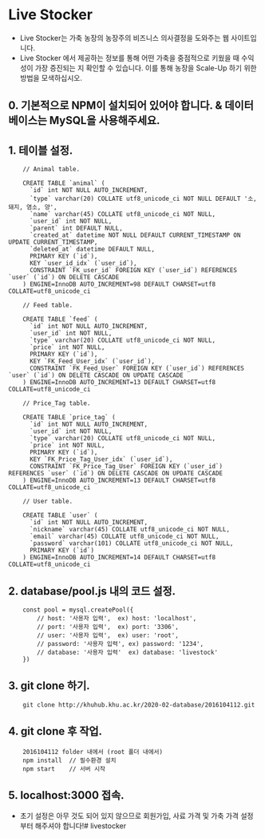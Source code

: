 # Live Stocker
- Live Stocker는 가축 농장의 농장주의 비즈니스 의사결정을 도와주는 웹 사이트입니다.
- Live Stocker 에서 제공하는 정보를 통해 어떤 가축을 중점적으로 키웠을 때 수익성이 가장 증진되는 지 확인할 수 있습니다. 이를 통해 농장을 Scale-Up 하기 위한 방법을 모색하십시오.

## 0. 기본적으로 NPM이 설치되어 있어야 합니다. & 데이터베이스는 MySQL을 사용해주세요.

## 1. 테이블 설정.
```
    // Animal table.
    
    CREATE TABLE `animal` (
      `id` int NOT NULL AUTO_INCREMENT,
      `type` varchar(20) COLLATE utf8_unicode_ci NOT NULL DEFAULT '소, 돼지, 염소, 양',
      `name` varchar(45) COLLATE utf8_unicode_ci NOT NULL,
      `user_id` int NOT NULL,
      `parent` int DEFAULT NULL,
      `created_at` datetime NOT NULL DEFAULT CURRENT_TIMESTAMP ON UPDATE CURRENT_TIMESTAMP,
      `deleted_at` datetime DEFAULT NULL,
      PRIMARY KEY (`id`),
      KEY `user_id_idx` (`user_id`),
      CONSTRAINT `FK_user_id` FOREIGN KEY (`user_id`) REFERENCES `user` (`id`) ON DELETE CASCADE
    ) ENGINE=InnoDB AUTO_INCREMENT=98 DEFAULT CHARSET=utf8 COLLATE=utf8_unicode_ci
    
    // Feed table.
    
    CREATE TABLE `feed` (
      `id` int NOT NULL AUTO_INCREMENT,
      `user_id` int NOT NULL,
      `type` varchar(20) COLLATE utf8_unicode_ci NOT NULL,
      `price` int NOT NULL,
      PRIMARY KEY (`id`),
      KEY `FK_Feed_User_idx` (`user_id`),
      CONSTRAINT `FK_Feed_User` FOREIGN KEY (`user_id`) REFERENCES `user` (`id`) ON DELETE CASCADE ON UPDATE CASCADE
    ) ENGINE=InnoDB AUTO_INCREMENT=13 DEFAULT CHARSET=utf8 COLLATE=utf8_unicode_ci
    
    // Price_Tag table.
    
    CREATE TABLE `price_tag` (
      `id` int NOT NULL AUTO_INCREMENT,
      `user_id` int NOT NULL,
      `type` varchar(20) COLLATE utf8_unicode_ci NOT NULL,
      `price` int NOT NULL,
      PRIMARY KEY (`id`),
      KEY `FK_Price_Tag_User_idx` (`user_id`),
      CONSTRAINT `FK_Price_Tag_User` FOREIGN KEY (`user_id`) REFERENCES `user` (`id`) ON DELETE CASCADE ON UPDATE CASCADE
    ) ENGINE=InnoDB AUTO_INCREMENT=13 DEFAULT CHARSET=utf8 COLLATE=utf8_unicode_ci
    
    // User table.
    
    CREATE TABLE `user` (
      `id` int NOT NULL AUTO_INCREMENT,
      `nickname` varchar(45) COLLATE utf8_unicode_ci NOT NULL,
      `email` varchar(45) COLLATE utf8_unicode_ci NOT NULL,
      `password` varchar(101) COLLATE utf8_unicode_ci NOT NULL,
      PRIMARY KEY (`id`)
    ) ENGINE=InnoDB AUTO_INCREMENT=14 DEFAULT CHARSET=utf8 COLLATE=utf8_unicode_ci

```

## 2. database/pool.js 내의 코드 설정.
```
    const pool = mysql.createPool({
        // host: '사용자 입력',  ex) host: 'localhost',
        // port: '사용자 입력',  ex) port: '3306',
        // user: '사용자 입력',  ex) user: 'root',
        // password: '사용자 입력', ex) password: '1234',
        // database: '사용자 입력'  ex) database: 'livestock'
    })
```
## 3. git clone 하기.
```
    git clone http://khuhub.khu.ac.kr/2020-02-database/2016104112.git
```
## 4. git clone  후 작업.
```
    2016104112 folder 내에서 (root 폴더 내에서)
    npm install  // 필수환경 설치
    npm start    // 서버 시작
```

## 5. localhost:3000 접속.
-    초기 설정은 아무 것도 되어 있지 않으므로 회원가입, 사료 가격 및 가축 가격 설정부터 해주셔야 합니다!# livestocker
